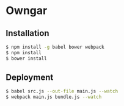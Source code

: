 Owngar
======

Installation
------------

```bash
$ npm install -g babel bower webpack
$ npm install
$ bower install
```

Deployment
------------

```bash
$ babel src.js --out-file main.js --watch
$ webpack main.js bundle.js --watch
```
